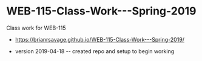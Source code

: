 # WEB-115-Class-Work---Spring-2019

Class work for WEB-115

- <https://brianrsavage.github.io/WEB-115-Class-Work---Spring-2019/>

- version 2019-04-18 -- created repo and setup to begin working
